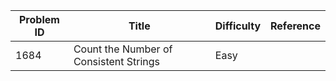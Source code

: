 | Problem ID | Title | Difficulty | Reference
| --- | --- | --- | ---
| 1684 | Count the Number of Consistent Strings | Easy | 

